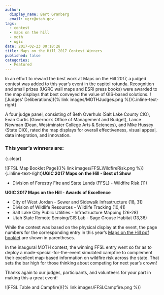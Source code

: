 ```yaml
---
author:
  display_name: Bert Granberg
  email: ugrc@utah.gov
tags:
  - contest
  - maps on the hill
  - moth
  - ugic
date: 2017-02-23 00:18:28
title: Maps on the Hill 2017 Contest Winners
published: false
categories:
  - Featured
---
```


In an effort to reward the best work at Maps on the Hill 2017, a judged contest was added to this year’s event in the capitol rotunda. Recognition and small prizes (UGRC wall maps and ESRI press books) were awarded to the map displays that best conveyed the value of GIS-based solutions. ![Judges' Deliberations]({% link images/MOTHJudges.png %}){:.inline-text-right}

A four judge panel, consisting of Beth Overhuls (Salt Lake County CIO), Evan Curtis (Governor’s Office of Management and Budget), Lance Newman (Dean, Westminster College Arts & Sciences), and Mike Hussey (State CIO), rated the map displays for overall effectiveness, visual appeal, data integration, and innovation.

### This year’s winners are:

{:.clear}

![FFSL Map Booklet Page]({% link images/FFSLWildfireRisk.png %}){:.inline-text-right}**UGIC 2017 Maps on the Hill - Best of Show**

- Division of Forestry Fire and State Lands (FFSL) - Wildfire Risk (11)

**UGIC 2017 Maps on the Hill - Awards of Excellence**

- City of West Jordan - Sewer and Sidewalk Infrastructure (18, 31)
- Division of Wildlife Resources - Wildlife Tracking (10,41)
- Salt Lake City Public Utilities - Infrastructure Mapping (26-28)
- Utah State Remote Sensing/GIS Lab - Sage Grouse Habitat (13,36)

While the contest was based on the physical display at the event, the page numbers for the corresponding entry in this year’s [Maps on the Hill pdf booklet](https://drive.google.com/file/d/1oKenAht7HQn_LFMe0dIvjwFsVQ08bnpT/view?usp=sharing) are shown in parentheses.

In the inaugural MOTH contest, the winning FFSL entry went so far as to deploy a made-special-for-the-event simulated campfire to complement their excellent map-based information on wildfire risk across the state. That sets the bar high for those thinking about competing for next year’s crown!

Thanks again to our judges, participants, and volunteers for your part in making this a great event!

![FFSL Table and Campfire]({% link images/FFSLCampfire.png %})
